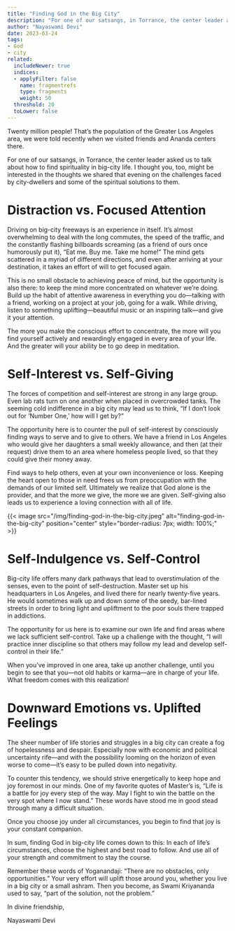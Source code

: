 ```yaml
---
title: "Finding God in the Big City"
description: "For one of our satsangs, in Torrance, the center leader asked us to talk about how to find spirituality in big-city life. I thought you, too, might be interested in the thoughts we shared that evening on the challenges faced by city-dwellers and some of the spiritual solutions to them."
author: "Nayaswami Devi"
date: 2023-03-24
tags:
- God
- city
related:
  includeNewer: true
  indices:
  - applyFilter: false
    name: fragmentrefs
    type: fragments
    weight: 50
  threshold: 20
  toLower: false
---
```


Twenty million people! That’s the population of the Greater Los Angeles area, we were told recently when we visited friends and Ananda centers there.

For one of our satsangs, in Torrance, the center leader asked us to talk about how to find spirituality in big-city life. I thought you, too, might be interested in the thoughts we shared that evening on the challenges faced by city-dwellers and some of the spiritual solutions to them.

# Distraction vs. Focused Attention

Driving on big-city freeways is an experience in itself. It’s almost overwhelming to deal with the long commutes, the speed of the traffic, and the constantly flashing billboards screaming (as a friend of ours once humorously put it), “Eat me. Buy me. Take me home!” The mind gets scattered in a myriad of different directions, and even after arriving at your destination, it takes an effort of will to get focused again.

This is no small obstacle to achieving peace of mind, but the opportunity is also there: to keep the mind more concentrated on whatever we’re doing. Build up the habit of attentive awareness in everything you do—talking with a friend, working on a project at your job, going for a walk. While driving, listen to something uplifting—beautiful music or an inspiring talk—and give it your attention.

The more you make the conscious effort to concentrate, the more will you find yourself actively and rewardingly engaged in every area of your life. And the greater will your ability be to go deep in meditation.

# Self-Interest vs. Self-Giving

The forces of competition and self-interest are strong in any large group. Even lab rats turn on one another when placed in overcrowded tanks. The seeming cold indifference in a big city may lead us to think, “If I don’t look out for ‘Number One,’ how will I get by?”

The opportunity here is to counter the pull of self-interest by consciously finding ways to serve and to give to others. We have a friend in Los Angeles who would give her daughters a small weekly allowance, and then (at their request) drive them to an area where homeless people lived, so that they could give their money away.

Find ways to help others, even at your own inconvenience or loss. Keeping the heart open to those in need frees us from preoccupation with the demands of our limited self. Ultimately we realize that God alone is the provider, and that the more we give, the more we are given. Self-giving also leads us to experience a loving connection with all of life.

{{< image src="/img/finding-god-in-the-big-city.jpeg" alt="finding-god-in-the-big-city" position="center" style="border-radius: 7px; width: 100%;" >}}

# Self-Indulgence vs. Self-Control

Big-city life offers many dark pathways that lead to overstimulation of the senses, even to the point of self-destruction. Master set up his headquarters in Los Angeles, and lived there for nearly twenty-five years. He would sometimes walk up and down some of the seedy, bar-lined streets in order to bring light and upliftment to the poor souls there trapped in addictions.

The opportunity for us here is to examine our own life and find areas where we lack sufficient self-control. Take up a challenge with the thought, “I will practice inner discipline so that others may follow my lead and develop self-control in their life.”

When you’ve improved in one area, take up another challenge, until you begin to see that you—not old habits or karma—are in charge of your life. What freedom comes with this realization!

# Downward Emotions vs. Uplifted Feelings

The sheer number of life stories and struggles in a big city can create a fog of hopelessness and despair. Especially now with economic and political uncertainty rife—and with the possibility looming on the horizon of even worse to come—it’s easy to be pulled down into negativity.

To counter this tendency, we should strive energetically to keep hope and joy foremost in our minds. One of my favorite quotes of Master’s is, “Life is a battle for joy every step of the way. May I fight to win the battle on the very spot where I now stand.” These words have stood me in good stead through many a difficult situation.

Once you choose joy under all circumstances, you begin to find that joy is your constant companion.

In sum, finding God in big-city life comes down to this: In each of life’s circumstances, choose the highest and best road to follow. And use all of your strength and commitment to stay the course.

Remember these words of Yoganandaji: “There are no obstacles, only opportunities.” Your very effort will uplift those around you, whether you live in a big city or a small ashram. Then you become, as Swami Kriyananda used to say, “part of the solution, not the problem.”

In divine friendship,

Nayaswami Devi


